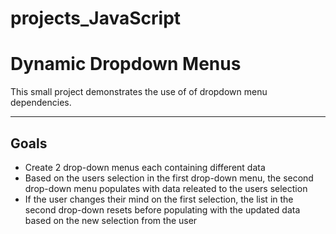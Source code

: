 # projects_JavaScript
<h1>Dynamic Dropdown Menus</h1>
<p>This small project demonstrates the use of of dropdown menu dependencies.</p>
<hr>
<h2>Goals</h2>
<ul>
<li>Create 2 drop-down menus each containing different data</li>
<li>Based on the users selection in the first drop-down menu, the second drop-down menu populates with data releated to the users selection</li>
<li>If the user changes their mind on the first selection, the list in the second drop-down resets before populating with the updated data based on the new selection from the user</li>
</ul>
